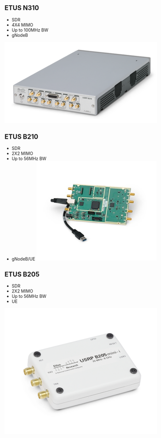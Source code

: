 <!-- TITLE: Sd Rs -->
<!-- SUBTITLE: A quick summary of Sd Rs -->

## ETUS N310
- SDR
- 4X4 MIMO
- Up to 100MHz BW
- gNodeB

![Etus N 310](/uploads/images-radio-equipment/etus-n-310.png "Etus N 310")
## ETUS B210
- SDR
- 2X2 MIMO
- Up to 56MHz BW
- gNodeB/UE
![Etus B 210](/uploads/images-radio-equipment/etus-b-210.jpg "Etus B 210")

## ETUS B205
- SDR
- 2X2 MIMO
- Up to 56MHz BW
- UE

![B 205 Mini I Top Large 2](/uploads/images-radio-equipment/b-205-mini-i-top-large-2.jpg "B 205 Mini I Top Large 2")
